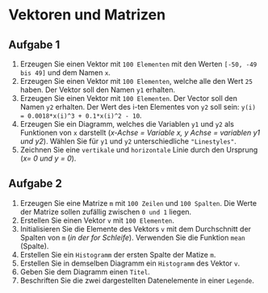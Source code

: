 # Vektoren und Matrizen

## Aufgabe 1

1) Erzeugen Sie einen Vektor mit `100 Elementen` mit den Werten `[-50, -49 bis 49]` und dem Namen `x`.
2) Erzeugen Sie einen Vektor mit `100 Elementen`, welche alle den Wert `25` haben. Der Vektor soll den Namen `y1` erhalten.
3) Erzeugen Sie einen Vektor mit `100 Elementen`. Der Vector soll den Namen `y2` erhalten. Der Wert des i-ten Elementes von `y2` soll sein: `y(i) = 0.0018*x(i)^3 + 0.1*x(i)^2 - 10`.
4) Erzeugen Sie ein Diagramm, welches die Variablen `y1` und `y2` als Funktionen von `x` darstellt (*x-Achse = Variable x, y Achse = variablen y1 und y2*). Wählen Sie für `y1` und `y2` unterschiedliche `"Linestyles"`.
5) Zeichnen Sie eine `vertikale` und `horizontale` Linie durch den Ursprung (*x= 0 und y = 0*).

## Aufgabe 2

1) Erzeugen Sie eine Matrize `m` mit `100 Zeilen` und `100 Spalten`. Die Werte der Matrize sollen zufällig zwischen `0 und 1` liegen.
2) Erstellen Sie einen Vektor `v` mit `100 Elementen`.
3) Initialisieren Sie die Elemente des Vektors `v` mit dem Durchschnitt der Spalten von `m` (*in der for Schleife*). Verwenden Sie die Funktion `mean` (Spalte).
4) Erstellen Sie ein `Histogramm`  der ersten Spalte der Matize `m`.
5) Erstellen Sie in demselben Diagramm ein `Histogramm` des Vektor `v`.
6) Geben Sie dem Diagramm einen `Titel`.
7) Beschriften Sie die zwei dargestellten Datenelemente in einer `Legende`.